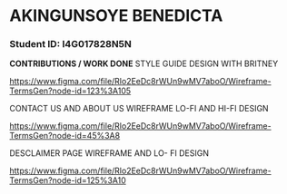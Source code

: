 # AKINGUNSOYE BENEDICTA

### Student ID: I4G017828N5N


**CONTRIBUTIONS / WORK DONE**
STYLE GUIDE DESIGN WITH BRITNEY

https://www.figma.com/file/Rlo2EeDc8rWUn9wMV7aboO/Wireframe-TermsGen?node-id=123%3A105

CONTACT US AND ABOUT US WIREFRAME LO-FI AND HI-FI DESIGN

https://www.figma.com/file/Rlo2EeDc8rWUn9wMV7aboO/Wireframe-TermsGen?node-id=45%3A8

DESCLAIMER PAGE WIREFRAME AND LO- FI DESIGN

https://www.figma.com/file/Rlo2EeDc8rWUn9wMV7aboO/Wireframe-TermsGen?node-id=125%3A10
